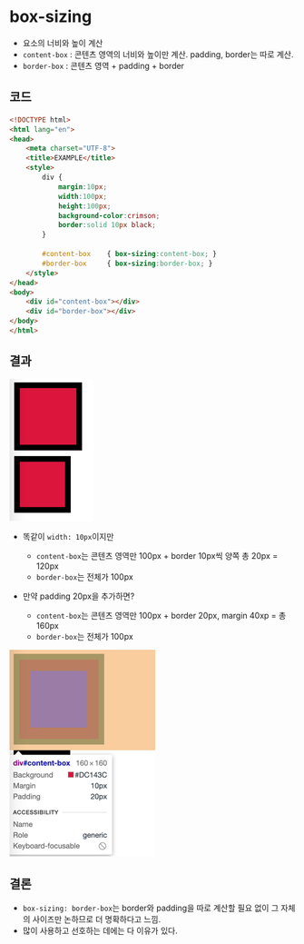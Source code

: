 # box-sizing
- 요소의 너비와 높이 계산
- `content-box` : 콘텐츠 영역의 너비와 높이만 계산. padding, border는 따로 계산.
- `border-box` : 콘텐츠 영역 + padding + border

## 코드
```html
<!DOCTYPE html>
<html lang="en">
<head>
    <meta charset="UTF-8">
    <title>EXAMPLE</title>
    <style>
        div {
            margin:10px;
            width:100px;
            height:100px;
            background-color:crimson;
            border:solid 10px black;
        }

        #content-box    { box-sizing:content-box; }
        #border-box     { box-sizing:border-box; }
    </style>
</head>
<body>
    <div id="content-box"></div>
    <div id="border-box"></div>
</body>
</html>
```

## 결과
![](.%5B20210406%5D_box_sizing_images/53681527.png)

- 똑같이 `width: 10px`이지만
  - `content-box`는 콘텐츠 영역만 100px + border 10px씩 양쪽 총 20px = 120px
  - `border-box`는 전체가 100px
    
- 만약 padding 20px을 추가하면?
    - `content-box`는 콘텐츠 영역만 100px + border 20px, margin 40xp = 총 160px
    - `border-box`는 전체가 100px

![](.%5B20210406%5D_box_sizing_images/a887a4ae.png)

## 결론
- `box-sizing: border-box`는 border와 padding을 따로 계산할 필요 없이
  그 자체의 사이즈만 논하므로 더 명확하다고 느낌.
- 많이 사용하고 선호하는 데에는 다 이유가 있다.
